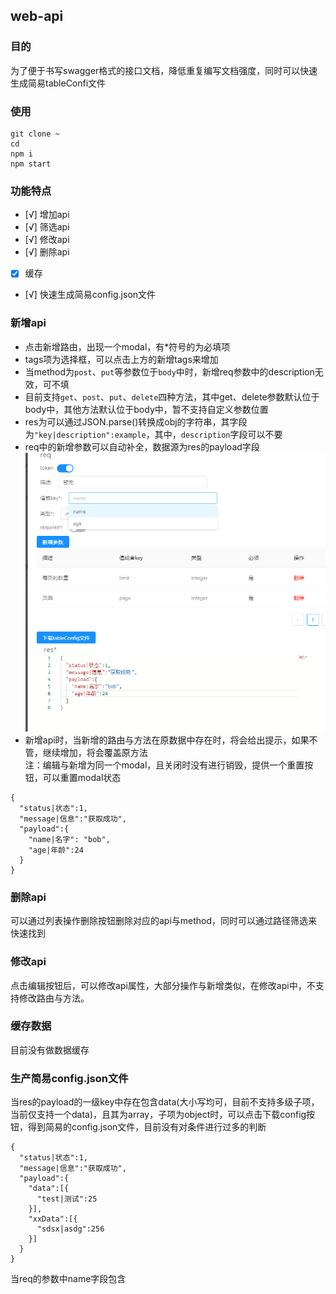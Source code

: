 ## web-api

### 目的
为了便于书写swagger格式的接口文档，降低重复编写文档强度，同时可以快速生成简易tableConfi文件

### 使用
```
git clone ~
cd 
npm i
npm start 
```


### 功能特点
- [√] 增加api
- [√] 筛选api
- [√] 修改api
- [√] 删除api
- [x] 缓存
- [√] 快速生成简易config.json文件

### 新增api
- 点击新增路由，出现一个modal，有*符号的为必填项
- tags项为选择框，可以点击上方的新增tags来增加
- 当method为`post`、`put`等参数位于`body`中时，新增req参数中的description无效，可不填  
- 目前支持`get`、`post`、`put`、`delete`四种方法，其中get、delete参数默认位于body中，其他方法默认位于body中，暂不支持自定义参数位置
- res为可以通过JSON.parse()转换成obj的字符串，其字段为`"key|description":example`，其中，`description`字段可以不要 
- req中的新增参数可以自动补全，数据源为res的payload字段
![](./img/select.png)
- 新增api时，当新增的路由与方法在原数据中存在时，将会给出提示，如果不管，继续增加，将会覆盖原方法   
注：编辑与新增为同一个modal，且关闭时没有进行销毁，提供一个重置按钮，可以重置modal状态
```
{                                      
  "status|状态":1,                     
  "message|信息":"获取成功",
  "payload":{
    "name|名字": "bob",
    "age|年龄":24
  }
}
```

### 删除api
可以通过列表操作删除按钮删除对应的api与method，同时可以通过路径筛选来快速找到

### 修改api
点击编辑按钮后，可以修改api属性，大部分操作与新增类似，在修改api中，不支持修改路由与方法。  


### 缓存数据
目前没有做数据缓存

### 生产简易config.json文件
当res的payload的一级key中存在包含data(大小写均可，目前不支持多级子项，当前仅支持一个data)，且其为array，子项为object时，可以点击下载config按钮，得到简易的config.json文件，目前没有对条件进行过多的判断
```
{                                      
  "status|状态":1,                     
  "message|信息":"获取成功",
  "payload":{
    "data":[{
      "test|测试":25
    }],
    "xxData":[{
      "sdsx|asdg":256
    }]
  }
}
```
当req的参数中name字段包含
